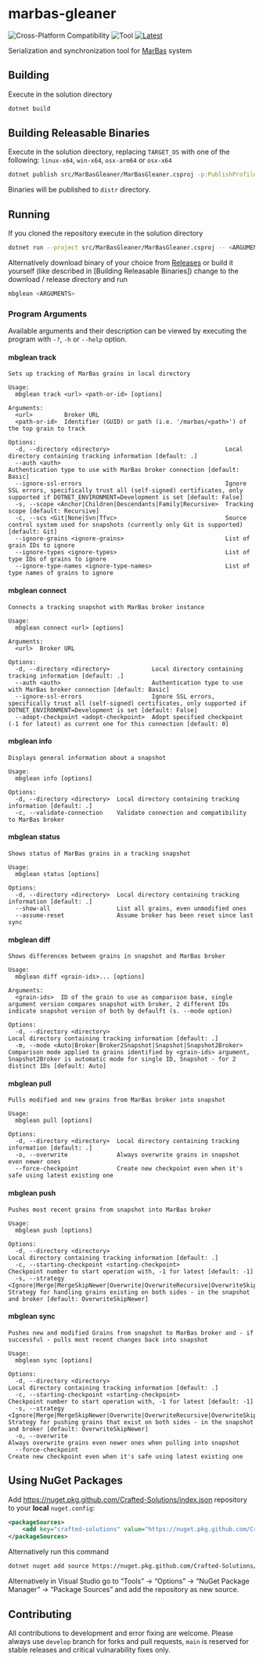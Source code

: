 # marbas-gleaner
![Cross-Platform Compatibility](https://jstools.dev/img/badges/os-badges.svg) ![Tool](https://img.shields.io/badge/.Net-8-lightblue) [<img src="https://img.shields.io/github/v/release/Crafted-Solutions/marbas-gleaner" title="Latest">](../../releases/latest)

Serialization and synchronization tool for [MarBas](../../../marbas-databroker) system

## Building
Execute in the solution directory
```sh
dotnet build
```

## Building Releasable Binaries
Execute in the solution directory, replacing `TARGET_OS` with one of the following: `linux-x64`, `win-x64`, `osx-arm64` or `osx-x64`
```sh
dotnet publish src/MarBasGleaner/MarBasGleaner.csproj -p:PublishProfile=TARGET_OS
```
Binaries will be published to `distr` directory.

## Running
If you cloned the repository execute in the solution directory
```sh
dotnet run --project src/MarBasGleaner/MarBasGleaner.csproj -- <ARGUMENTS>
```
Alternatively download binary of your choice from [Releases](../../releases/latest) or build it yourself (like described in [Building Releasable Binaries]) change to the download / release directory and run
```sh
mbglean <ARGUMENTS>
```

### Program Arguments
Available arguments and their description can be viewed by executing the program with `-?`, `-h` or `--help` option.

#### mbglean track
```
Sets up tracking of MarBas grains in local directory

Usage:
  mbglean track <url> <path-or-id> [options]

Arguments:
  <url>         Broker URL
  <path-or-id>  Identifier (GUID) or path (i.e. '/marbas/<path>') of the top grain to track

Options:
  -d, --directory <directory>                                 Local directory containing tracking information [default: .]
  --auth <auth>                                               Authentication type to use with MarBas broker connection [default: Basic]
  --ignore-ssl-errors                                         Ignore SSL errors, specifically trust all (self-signed) certificates, only supported if DOTNET_ENVIRONMENT=Development is set [default: False]
  -s, --scope <Anchor|Children|Descendants|Family|Recursive>  Tracking scope [default: Recursive]
  -c, --scs <Git|None|Svn|Tfvc>                               Source control system used for snapshots (currently only Git is supported) [default: Git]
  --ignore-grains <ignore-grains>                             List of grain IDs to ignore
  --ignore-types <ignore-types>                               List of type IDs of grains to ignore
  --ignore-type-names <ignore-type-names>                     List of type names of grains to ignore
```

#### mbglean connect
```
Connects a tracking snapshot with MarBas broker instance

Usage:
  mbglean connect <url> [options]

Arguments:
  <url>  Broker URL

Options:
  -d, --directory <directory>            Local directory containing tracking information [default: .]
  --auth <auth>                          Authentication type to use with MarBas broker connection [default: Basic]
  --ignore-ssl-errors                    Ignore SSL errors, specifically trust all (self-signed) certificates, only supported if DOTNET_ENVIRONMENT=Development is set [default: False]
  --adopt-checkpoint <adopt-checkpoint>  Adopt specified checkpoint (-1 for latest) as current one for this connection [default: 0]
```

#### mbglean info
```
Displays general information about a snapshot

Usage:
  mbglean info [options]

Options:
  -d, --directory <directory>  Local directory containing tracking information [default: .]
  -c, --validate-connection    Validate connection and compatibility to MarBas broker
```

#### mbglean status
```
Shows status of MarBas grains in a tracking snapshot

Usage:
  mbglean status [options]

Options:
  -d, --directory <directory>  Local directory containing tracking information [default: .]
  --show-all                   List all grains, even unmodified ones
  --assume-reset               Assume broker has been reset since last sync
```

#### mbglean diff
```
Shows differences between grains in snapshot and MarBas broker

Usage:
  mbglean diff <grain-ids>... [options]

Arguments:
  <grain-ids>  ID of the grain to use as comparison base, single argument version compares snapshot with broker, 2 different IDs indicate snapshot version of both by defaulft (s. --mode option)

Options:
  -d, --directory <directory>                                        Local directory containing tracking information [default: .]
  -m, --mode <Auto|Broker|Broker2Snapshot|Snapshot|Snapshot2Broker>  Comparison mode applied to grains identified by <grain-ids> argument, Snapshot2Broker is automatic mode for single ID, Snapshot - for 2 distinct IDs [default: Auto]
```

#### mbglean pull
```
Pulls modified and new grains from MarBas broker into snapshot

Usage:
  mbglean pull [options]

Options:
  -d, --directory <directory>  Local directory containing tracking information [default: .]
  -o, --overwrite              Always overwrite grains in snapshot even newer ones
  --force-checkpoint           Create new checkpoint even when it's safe using latest existing one
```

#### mbglean push
```
Pushes most recent grains from snapshot into MarBas broker

Usage:
  mbglean push [options]

Options:
  -d, --directory <directory>                                                                   Local directory containing tracking information [default: .]
  -c, --starting-checkpoint <starting-checkpoint>                                               Checkpoint number to start operation with, -1 for latest [default: -1]
  -s, --strategy <Ignore|Merge|MergeSkipNewer|Overwrite|OverwriteRecursive|OverwriteSkipNewer>  Strategy for handling grains existing on both sides - in the snapshot and broker [default: OverwriteSkipNewer]
```

#### mbglean sync
```
Pushes new and modified Grains from snapshot to MarBas broker and - if successful - pulls most recent changes back into snapshot

Usage:
  mbglean sync [options]

Options:
  -d, --directory <directory>                                                                   Local directory containing tracking information [default: .]
  -c, --starting-checkpoint <starting-checkpoint>                                               Checkpoint number to start operation with, -1 for latest [default: -1]
  -s, --strategy <Ignore|Merge|MergeSkipNewer|Overwrite|OverwriteRecursive|OverwriteSkipNewer>  Strategy for pushing grains that exist on both sides - in the snapshot and broker [default: OverwriteSkipNewer]
  -o, --overwrite                                                                               Always overwrite grains even newer ones when pulling into snapshot
  --force-checkpoint                                                                            Create new checkpoint even when it's safe using latest existing one
```

## Using NuGet Packages
Add https://nuget.pkg.github.com/Crafted-Solutions/index.json repository to your **local** `nuget.config`:
```xml
<packageSources>
    <add key="crafted-solutions" value="https://nuget.pkg.github.com/Crafted-Solutions/index.json"/>
</packageSources>
```
Alternatively run this command
```sh
dotnet nuget add source https://nuget.pkg.github.com/Crafted-Solutions/index.json -n crafted-solutions
```
Alternatively in Visual Studio go to “Tools” -> “Options” -> “NuGet Package Manager” -> “Package Sources” and add the repository as new source.

## Contributing
All contributions to development and error fixing are welcome. Please always use `develop` branch for forks and pull requests, `main` is reserved for stable releases and critical vulnarability fixes only. 
